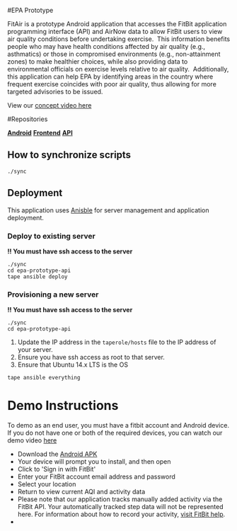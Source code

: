 #EPA Prototype

FitAir is a prototype Android application that accesses the FitBit application programming interface (API) and AirNow data to allow FitBit users to view air quality conditions before undertaking exercise.  This information benefits people who may have health conditions affected by air quality (e.g., asthmatics) or those in compromised environments (e.g., non-attainment zones) to make healthier choices, while also providing data to environmental officials on exercise levels relative to air quality.  Additionally, this application can help EPA by identifying areas in the country where frequent exercise coincides with poor air quality, thus allowing for more targeted advisories to be issued. 

View our [concept video here]()

#Repositories

**[Android](https://github.com/smashingboxes/epa-prototype-android)**
**[Frontend](https://github.com/smashingboxes/epa-prototype-frontend)**
**[API](https://github.com/smashingboxes/epa-prototype-api)**

## How to synchronize scripts

```
./sync
```

## Deployment

This application uses [Anisble](http://www.ansible.com/) for server management and application deployment.

### Deploy to existing server

**:bangbang: You must have ssh access to the server**
```
./sync
cd epa-prototype-api
tape ansible deploy
```

### Provisioning a new server

**:bangbang: You must have ssh access to the server**

```
./sync
cd epa-prototype-api
```

1. Update the IP address in the `taperole/hosts` file to the IP address of your server.
2. Ensure you have ssh access as root to that server.
2. Ensure that Ubuntu 14.x LTS is the OS

```
tape ansible everything
```
# Demo Instructions

To demo as an end user, you must have a fitbit account and Android device. If you do not have one or both of the required devices, you can watch our demo video [here](https://www.dropbox.com/s/y96wiw1notdg6p5/2015_12_30_08_10_09.mp4?dl=0)

* Download the [Android APK]()
* Your device will prompt you to install, and then open
* Click to 'Sign in with FitBit'
* Enter your FitBit account email address and password
* Select your location
* Return to view current AQI and activity data
* Please note that our application tracks manually added activity via the FitBit API. Your automatically tracked step data will not be represented here. For information about how to record your activity, [visit FitBit help](https://help.fitbit.com/articles/en_US/Help_article/How-do-I-use-exercise-mode-on-my-tracker). 
* 
